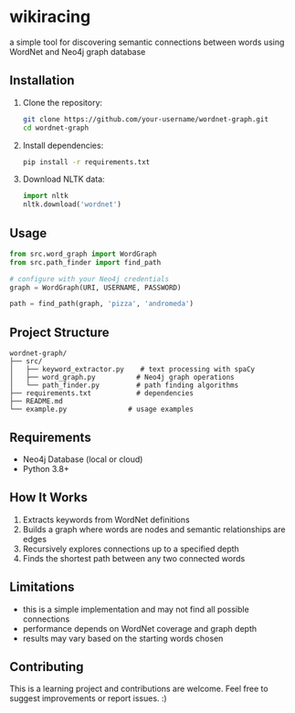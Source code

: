 # wikiracing

a simple tool for discovering semantic connections between words using WordNet and Neo4j graph database

## Installation

1. Clone the repository:
   ```bash
   git clone https://github.com/your-username/wordnet-graph.git
   cd wordnet-graph
    ```
2. Install dependencies:
   ```bash
   pip install -r requirements.txt
   ```
3. Download NLTK data:
   ```python
   import nltk
   nltk.download('wordnet')
   ```
## Usage
   ```python
   from src.word_graph import WordGraph
   from src.path_finder import find_path
   
   # configure with your Neo4j credentials
   graph = WordGraph(URI, USERNAME, PASSWORD)
   
   path = find_path(graph, 'pizza', 'andromeda')
   ```

## Project Structure
   ```
   wordnet-graph/
   ├── src/
   │   ├── keyword_extractor.py    # text processing with spaCy
   │   ├── word_graph.py          # Neo4j graph operations
   │   └── path_finder.py         # path finding algorithms
   ├── requirements.txt           # dependencies
   ├── README.md                 
   └── example.py               # usage examples
   ```

## Requirements

- Neo4j Database (local or cloud)
- Python 3.8+

## How It Works

1. Extracts keywords from WordNet definitions
2. Builds a graph where words are nodes and semantic relationships are edges
3. Recursively explores connections up to a specified depth
4. Finds the shortest path between any two connected words

## Limitations
- this is a simple implementation and may not find all possible connections
- performance depends on WordNet coverage and graph depth
- results may vary based on the starting words chosen

## Contributing
This is a learning project and contributions are welcome. Feel free to suggest improvements or report issues. :)

